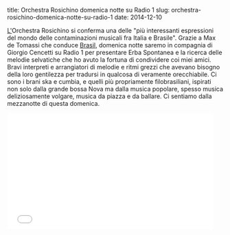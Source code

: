 title: Orchestra Rosichino domenica notte su Radio 1
slug: orchestra-rosichino-domenica-notte-su-radio-1
date: 2014-12-10


<u>L'</u>Orchestra Rosichino si conferma una delle "più interessanti espressioni del mondo delle contaminazioni musicali fra Italia e Brasile". Grazie a Max de Tomassi che conduce [Brasil](http://www.brasil.rai.it/dl/portaleRadio/Programmi/Page-e697d0c2-3f65-485e-8e9a-e8afb3cc342f.html#), domenica notte saremo in compagnia di Giorgio Cencetti su Radio 1 per presentare Erba Spontanea e la ricerca delle melodie selvatiche che ho avuto la fortuna di condividere coi miei amici. Bravi interpreti e arrangiatori di melodie e ritmi grezzi che avevano bisogno della loro gentilezza per tradursi in qualcosa di veramente orecchiabile. Ci sono i brani ska e cumbia, e quelli più propriamente filobrasiliani, ispirati non solo dalla grande bossa Nova ma dalla musica popolare, spesso musica deliziosamente volgare, musica da piazza e da ballare. Ci sentiamo dalla mezzanotte di questa domenica.

<div class="container-fluid iframe-container">
<iframe allowfullscreen="" frameborder="0" height="270" src="//www.youtube.com/embed/ks2gFKhDPZc" width="480"></iframe>
</div>

